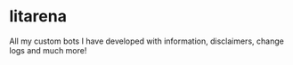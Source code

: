 # litarena
All my custom bots I have developed with information, disclaimers, change logs and much more!
